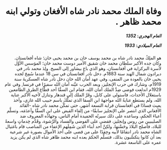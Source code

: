 <h1 dir="rtl">وفاة الملك محمد نادر شاه الأفغان وتولي ابنه محمد ظاهر .</h1>

<h5 dir="rtl">العام الهجري:  1352

العام الميلادي: 1933

</h5>

<p dir="rtl">هو الملِكُ محمد نادر شاه بن محمد يوسف خان بن محمد يحيى خان؛ شاه أفغانستان. وكان جده الأكبر سلطان محمد خان شقيق الأمير دوست محمد خان؛ المؤسس الأوَّل لأسرة البركزاية في أفغانستان، وهو الذي باع بيشاور إلى السيخ. ولِدَ محمد نادر في ديرادون شمال الهند سنة 1883م. دخل نادر أفغانستان في سن 18 عندما سُمِحَ لجده يحيى خان بالعودة من المنفى، وفي عهد أمان الله خان دخل نادر شاه العسكريةَ سنة 1919م، وشارك في حرب الإنجليز، وبعد الحرب عيَّنه أمان الله سفيرًا في فرنسا, وفي عام 1929م اندلعت فوضى ضِدَّ الملك أمان الله، فقام ابن السقَّا أحد قطَّاع الطرق الطامعين باستغلال الأحداث، فاستولى على كابل، وفَرَّ الملك إلى قندهار وتنازل لأخيه الأكبر عناية الله، ولم يستطع عنايةُ الله مواجهةَ ابنِ السقا الذي تملَّكَ باسم حبيب الله غازي، وأخذ يعيث فسادًا في أفغانستان قرابة التسعة أشهر، حتى تمكَّن محمد نادر شاه -القائد الأفغاني الذي انتصر على الإنجليز سابقًا- من إلقاء القبض على ابنِ السقَّا وأعدَمَه، وتسلَّم أعباءَ الحكمِ، وساعده على ذلك سيرتُه الحميدة أمام الناس، وجهادُه المعروف ضد الصليبيين من روس وإنجليز، فقضى على الفوضى والفساد والرِّشوة، وقَدَّم خِدماتٍ واسعةً للبلاد، فأصلح البلادَ وحَسَّنها، ولكِنَّ أحد أبناء الذين شَمِلَهم الإعفاء من المناصب قام باغتيال الشاه محمد نادر انتقامًا لأبيه وحِقدًا على من قضى على أخذ الأموال بصورة غير شرعية بعد أن كانوا يتكسَّبون بذلك، فتسلَّم الحكمَ بعده ابنه محمد ظاهر شاه الذي لم يكن يزيد عمره على التاسعة عشرة.</p></br>
